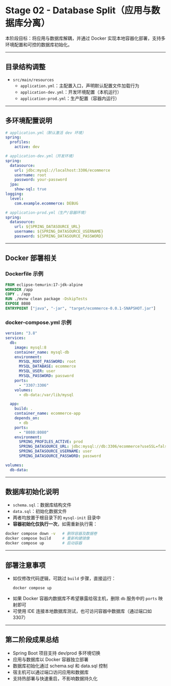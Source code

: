 # Stage 02 - Database Split（应用与数据库分离）

本阶段目标：将应用与数据库解耦，并通过 Docker 实现本地容器化部署，支持多环境配置和可控的数据库初始化。

---

## 目录结构调整

- `src/main/resources`
  - `application.yml`：主配置入口，声明默认配置文件加载行为
  - `application-dev.yml`：开发环境配置（本机运行）
  - `application-prod.yml`：生产配置（容器内运行）

---

## 多环境配置说明

```yaml
# application.yml（默认激活 dev 环境）
spring:
  profiles:
    active: dev
```

```yaml
# application-dev.yml（开发环境）
spring:
  datasource:
    url: jdbc:mysql://localhost:3306/ecommerce
    username: root
    password: your-password
  jpa:
    show-sql: true
logging:
  level:
    com.example.ecommerce: DEBUG
```

```yaml
# application-prod.yml（生产/容器环境）
spring:
  datasource:
    url: ${SPRING_DATASOURCE_URL}
    username: ${SPRING_DATASOURCE_USERNAME}
    password: ${SPRING_DATASOURCE_PASSWORD}
```

---

## Docker 部署相关

### Dockerfile 示例

```dockerfile
FROM eclipse-temurin:17-jdk-alpine
WORKDIR /app
COPY . /app
RUN ./mvnw clean package -DskipTests
EXPOSE 8080
ENTRYPOINT ["java", "-jar", "target/ecommerce-0.0.1-SNAPSHOT.jar"]
```

### docker-compose.yml 示例

```yaml
version: "3.8"
services:
  db:
    image: mysql:8
    container_name: mysql-db
    environment:
      MYSQL_ROOT_PASSWORD: root
      MYSQL_DATABASE: ecommerce
      MYSQL_USER: user
      MYSQL_PASSWORD: password
    ports:
      - "3307:3306"
    volumes:
      - db-data:/var/lib/mysql

  app:
    build: .
    container_name: ecommerce-app
    depends_on:
      - db
    ports:
      - "8080:8080"
    environment:
      SPRING_PROFILES_ACTIVE: prod
      SPRING_DATASOURCE_URL: jdbc:mysql://db:3306/ecommerce?useSSL=false&serverTimezone=UTC
      SPRING_DATASOURCE_USERNAME: user
      SPRING_DATASOURCE_PASSWORD: password

volumes:
  db-data:
```

---

## 数据库初始化说明

- `schema.sql`：数据库结构文件
- `data.sql`：初始化数据文件
- 两者均放置于根目录下的 `mysql-init` 目录中
- **容器初始化仅执行一次**，如需重新执行需：

```bash
docker compose down -v   # 删除容器及数据卷
docker compose build     # 重新构建镜像
docker compose up        # 启动容器
```

---

## 部署注意事项

- 如仅修改代码逻辑，可跳过 `build` 步骤，直接运行：
  ```bash
  docker compose up
  ```
- 如果 Docker 容器内数据库不希望暴露给宿主机，删除 `db` 服务中的 `ports` 映射即可
- 可使用 IDE 连接本地数据库测试，也可访问容器中数据库（通过端口如 3307）

---

## 第二阶段成果总结

- Spring Boot 项目支持 dev/prod 多环境切换
- 应用与数据库以 Docker 容器独立部署
- 数据库初始化通过 schema.sql 和 data.sql 控制
- 宿主机可以通过端口访问应用和数据库
- 支持热部署与快速重启，不影响数据持久化
